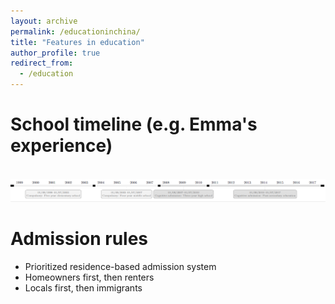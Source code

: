 ```yaml
---
layout: archive
permalink: /educationinchina/
title: "Features in education"
author_profile: true
redirect_from:
  - /education
---
```




School timeline (e.g. Emma's experience)
======

 <br/><img src='/images/education_timeline1.png'>

Admission rules
======
* Prioritized residence-based admission system
* Homeowners first, then renters
* Locals first, then immigrants
